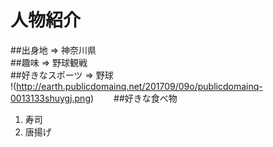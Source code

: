 # 人物紹介  
##出身地 ⇒
神奈川県  
##趣味  ⇒
野球観戦  
##好きなスポーツ  ⇒
野球  
!(http://earth.publicdomainq.net/201709/09o/publicdomainq-0013133shuygj.png)　　
##好きな食べ物
1. 寿司
1. 唐揚げ
